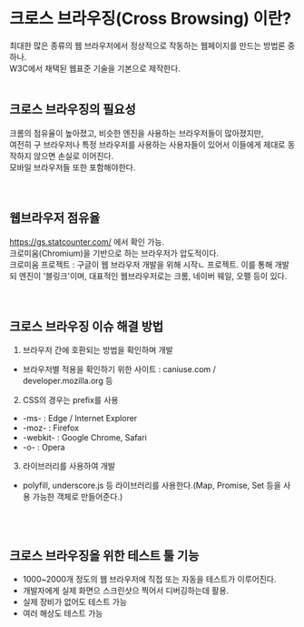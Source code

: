# 크로스 브라우징(Cross Browsing) 이란?
최대한 많은 종류의 웹 브라우저에서 정상적으로 작동하는 웹페이지를 만드는 방법론 중 하나.   
W3C에서 채택된 웹표준 기술을 기본으로 제작한다.
<br />
<br />

## 크로스 브라우징의 필요성
크롬의 점유율이 높아졌고, 비슷한 엔진을 사용하는 브라우저들이 많아졌지만,   
여전히 구 브라우저나 특정 브라우저를 사용하는 사용자들이 있어서 이들에게 제대로 동작하지 않으면 손실로 이어진다.   
모바일 브라우저들 또한 포함해야한다.   
<br /><br />

## 웹브라우저 점유율 
https://gs.statcounter.com/ 에서 확인 가능.   
크로미움(Chromium)을 기반으로 하는 브라우저가 압도적이다.   
크로미움 프로젝트 : 구글이 웹 브라우저 개발을 위해 시작ㄴ 프로젝트. 이를 통해 개발되 엔진이 '블링크'이며, 대표적인 웹브라우저로는 크롬, 네이버 웨일, 오펠 등이 있다.   
<br /><br />


## 크로스 브라우징 이슈 해결 방법
1. 브라우저 간에 호환되는 방법을 확인하며 개발
- 브라우저별 적용을 확인하기 위한 사이트 : caniuse.com / developer.mozilla.org 등


2. CSS의 경우는 prefix를 사용
- -ms- : Edge / Internet Explorer
- -moz- : Firefox
- -webkit- : Google Chrome, Safari
- -o- : Opera

3. 라이브러리를 사용하여 개발
- polyfill, underscore.js 등 라이브러리를 사용한다.(Map, Promise, Set 등을 사용 가능한 객체로 만들어준다.)

<br /><br />
## 크로스 브라우징을 위한 테스트 툴 기능
- 1000~2000개 정도의 웹 브라우저에 직접 또는 자동을 테스트가 이루어진다.
- 개발자에게 실제 화면으 스크린샷으 찍어서 디버깅하는데 활용.
- 실제 장비가 없어도 테스트 가능
- 여러 해상도 테스트 가능
